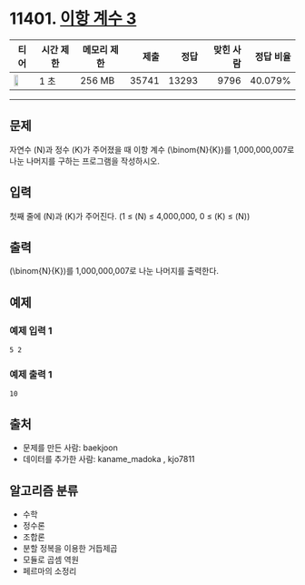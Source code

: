 # 11401. [이항 계수 3](https://www.acmicpc.net/problem/11401)

| 티어 | 시간 제한 | 메모리 제한 | 제출 | 정답 | 맞힌 사람 | 정답 비율 |
|---|---|---|---:|---:|---:|---:|
| <img src="https://static.solved.ac/tier_small/15.svg" width="50%" /> | 1 초 | 256 MB | 35741 | 13293 | 9796 | 40.079% |

---

## 문제

자연수 \(N\)과 정수 \(K\)가 주어졌을 때 이항 계수 \(\binom{N}{K}\)를 1,000,000,007로 나눈 나머지를 구하는 프로그램을 작성하시오.

## 입력

첫째 줄에 \(N\)과 \(K\)가 주어진다. (1 ≤ \(N\) ≤ 4,000,000, 0 ≤ \(K\) ≤ \(N\))

## 출력

\(\binom{N}{K}\)를 1,000,000,007로 나눈 나머지를 출력한다.

## 예제

### 예제 입력 1

```
5 2
```

### 예제 출력 1

```
10
```

## 출처

- 문제를 만든 사람: baekjoon
- 데이터를 추가한 사람: kaname_madoka , kjo7811

## 알고리즘 분류

- 수학
- 정수론
- 조합론
- 분할 정복을 이용한 거듭제곱
- 모듈로 곱셈 역원
- 페르마의 소정리

